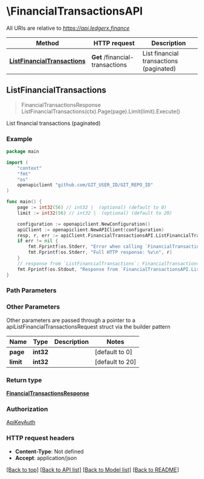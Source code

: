 # \FinancialTransactionsAPI

All URIs are relative to *https://api.ledgerx.finance*

Method | HTTP request | Description
------------- | ------------- | -------------
[**ListFinancialTransactions**](FinancialTransactionsAPI.md#ListFinancialTransactions) | **Get** /financial-transactions | List financial transactions (paginated)



## ListFinancialTransactions

> FinancialTransactionsResponse ListFinancialTransactions(ctx).Page(page).Limit(limit).Execute()

List financial transactions (paginated)

### Example

```go
package main

import (
	"context"
	"fmt"
	"os"
	openapiclient "github.com/GIT_USER_ID/GIT_REPO_ID"
)

func main() {
	page := int32(56) // int32 |  (optional) (default to 0)
	limit := int32(56) // int32 |  (optional) (default to 20)

	configuration := openapiclient.NewConfiguration()
	apiClient := openapiclient.NewAPIClient(configuration)
	resp, r, err := apiClient.FinancialTransactionsAPI.ListFinancialTransactions(context.Background()).Page(page).Limit(limit).Execute()
	if err != nil {
		fmt.Fprintf(os.Stderr, "Error when calling `FinancialTransactionsAPI.ListFinancialTransactions``: %v\n", err)
		fmt.Fprintf(os.Stderr, "Full HTTP response: %v\n", r)
	}
	// response from `ListFinancialTransactions`: FinancialTransactionsResponse
	fmt.Fprintf(os.Stdout, "Response from `FinancialTransactionsAPI.ListFinancialTransactions`: %v\n", resp)
}
```

### Path Parameters



### Other Parameters

Other parameters are passed through a pointer to a apiListFinancialTransactionsRequest struct via the builder pattern


Name | Type | Description  | Notes
------------- | ------------- | ------------- | -------------
 **page** | **int32** |  | [default to 0]
 **limit** | **int32** |  | [default to 20]

### Return type

[**FinancialTransactionsResponse**](FinancialTransactionsResponse.md)

### Authorization

[ApiKeyAuth](../README.md#ApiKeyAuth)

### HTTP request headers

- **Content-Type**: Not defined
- **Accept**: application/json

[[Back to top]](#) [[Back to API list]](../README.md#documentation-for-api-endpoints)
[[Back to Model list]](../README.md#documentation-for-models)
[[Back to README]](../README.md)

